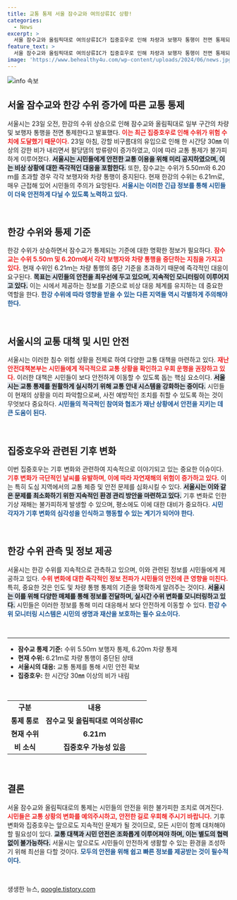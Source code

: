 ```yaml
---
title: 교통 통제 서울 잠수교와 여의상류IC 상황!
categories:
  - News
excerpt: >
  서울 잠수교와 올림픽대로 여의상류IC가 집중호우로 인해 차량과 보행자 통행이 전면 통제되었습니다. 한강 수위 상승과 함께 안전을 위해 미리 우회를 권장합니다!
feature_text: >
  서울 잠수교와 올림픽대로 여의상류IC가 집중호우로 인해 차량과 보행자 통행이 전면 통제되었습니다. 한강 수위 상승과 함께 안전을 위해 미리 우회를 권장합니다!
image: 'https://www.behealthy4u.com/wp-content/uploads/2024/06/news.jpg'
---
```


<p><img src="https://www.behealthy4u.com/wp-content/uploads/2024/06/news.jpg" alt="info 속보" /></p>

<h2 data-ke-size="size26">서울 잠수교와 한강 수위 증가에 따른 교통 통제</h2>

<p data-ke-size="size16">서울시는 23일 오전, 한강의 수위 상승으로 인해 잠수교와 올림픽대로 일부 구간의 차량 및 보행자 통행을 전면 통제한다고 발표했다. <b><span style="color: #ee2323;">이는 최근 집중호우로 인해 수위가 위험 수치에 도달했기 때문이다.</span></b> 23일 아침, 강할 비구름대의 유입으로 인해 한 시간당 30㎜ 이상의 강한 비가 내리면서 팔당댐의 방류량이 증가하였고, 이에 따라 교통 통제가 불가피하게 이루어졌다. <b><span style="background-color: #21538527;">서울시는 시민들에게 안전한 교통 이용을 위해 미리 공지하였으며, 이는 비상 상황에 대한 즉각적인 대응을 포함한다.</span></b> 또한, 잠수교는 수위가 5.50ｍ와 6.20ｍ를 초과할 경우 각각 보행자와 차량 통행이 중지된다. 현재 한강의 수위는 6.21ｍ로, 매우 근접해 있어 시민들의 주의가 요망된다. <b><span style="color: #1a5490;">서울시는 이러한 긴급 정보를 통해 시민들이 더욱 안전하게 다닐 수 있도록 노력하고 있다.</span></b></p>

<p data-ke-size="size16">&nbsp;</p>

<h2 data-ke-size="size26">한강 수위와 통제 기준</h2>

<p data-ke-size="size16">한강 수위가 상승하면서 잠수교가 통제되는 기준에 대한 명확한 정보가 필요하다. <b><span style="color: #ee2323;">잠수교는 수위 5.50ｍ 및 6.20ｍ에서 각각 보행자와 차량 통행을 중단하는 지침을 가지고 있다.</span></b> 현재 수위인 6.21ｍ는 차량 통행의 중단 기준을 초과하기 때문에 즉각적인 대응이 요구된다. <b><span style="background-color: #21538527;">목표는 시민들의 안전을 최우선에 두고 있으며, 지속적인 모니터링이 이루어지고 있다.</span></b> 이는 시에서 제공하는 정보를 기준으로 비상 대응 체계를 유지하는 데 중요한 역할을 한다. <b><span style="color: #1a5490;">한강 수위에 따라 영향을 받을 수 있는 다른 지역들 역시 각별하게 주의해야 한다.</span></b></p>

<p data-ke-size="size16">&nbsp;</p>

<h2 data-ke-size="size26">서울시의 교통 대책 및 시민 안전</h2>

<p data-ke-size="size16">서울시는 이러한 침수 위험 상황을 전제로 하여 다양한 교통 대책을 마련하고 있다. <b><span style="color: #ee2323;">재난안전대책본부는 시민들에게 적극적으로 교통 상황을 확인하고 우회 운행을 권장하고 있다.</span></b> 이러한 대책은 시민들이 보다 안전하게 이동할 수 있도록 돕는 핵심 요소이다. <b><span style="background-color: #21538527;">서울시는 교통 통제를 원활하게 실시하기 위해 교통 안내 시스템을 강화하는 중이다.</span></b> 시민들이 현재의 상황을 미리 파악함으로써, 사전 예방적인 조치를 취할 수 있도록 하는 것이 무엇보다 중요하다. <b><span style="color: #1a5490;">시민들의 적극적인 참여와 협조가 재난 상황에서 안전을 지키는 데 큰 도움이 된다.</span></b></p>

<p data-ke-size="size16">&nbsp;</p>

<h2 data-ke-size="size26">집중호우와 관련된 기후 변화</h2>

<p data-ke-size="size16">이번 집중호우는 기후 변화와 관련하여 지속적으로 이야기되고 있는 중요한 이슈이다. <b><span style="color: #ee2323;">기후 변화가 극단적인 날씨를 유발하며, 이에 따라 자연재해의 위험이 증가하고 있다.</span></b> 이는 특히 도심 지역에서의 교통 체증 및 안전 문제를 심화시킬 수 있다. <b><span style="background-color: #21538527;">서울시는 이와 같은 문제를 최소화하기 위한 지속적인 환경 관리 방안을 마련하고 있다.</span></b> 기후 변화로 인한 기상 재해는 불가피하게 발생할 수 있으며, 평소에도 이에 대한 대비가 중요하다. <b><span style="color: #1a5490;">시민 각자가 기후 변화의 심각성을 인식하고 행동할 수 있는 계기가 되어야 한다.</span></b></p>

<p data-ke-size="size16">&nbsp;</p>

<h2 data-ke-size="size26">한강 수위 관측 및 정보 제공</h2>

<p data-ke-size="size16">서울시는 한강 수위를 지속적으로 관측하고 있으며, 이와 관련된 정보를 시민들에게 제공하고 있다. <b><span style="color: #ee2323;">수위 변화에 대한 즉각적인 정보 전파가 시민들의 안전에 큰 영향을 미친다.</span></b> 특히, 중요한 것은 인도 및 차량 통행 통제의 기준을 명확하게 알려주는 것이다. <b><span style="background-color: #21538527;">서울시는 이를 위해 다양한 매체를 통해 정보를 전달하며, 실시간 수위 변화를 모니터링하고 있다.</span></b> 시민들은 이러한 정보를 통해 미리 대응해서 보다 안전하게 이동할 수 있다. <b><span style="color: #1a5490;">한강 수위 모니터링 시스템은 시민의 생명과 재산을 보호하는 필수 요소이다.</span></b></p>

<p data-ke-size="size16">&nbsp;</p>

<hr />

<ul>
  <li><b>잠수교 통제 기준:</b> 수위 5.50ｍ 보행자 통제, 6.20ｍ 차량 통제</li>
  <li><b>현재 수위:</b> 6.21ｍ로 차량 통행이 중단된 상태</li>
  <li><b>서울시의 대응:</b> 교통 통제를 통해 시민 안전 확보</li>
  <li><b>집중호우:</b> 한 시간당 30㎜ 이상의 비가 내림</li>

</ul>

<p data-ke-size="size16">&nbsp;</p>

<table style="width: 100%; border-collapse: collapse;">
  <tr>
    <td style="text-align: center; height: 17px;"><b>구분</b></td>
    <td style="text-align: center; height: 17px;"><b>내용</b></td>
  </tr>
  <tr>
    <td style="text-align: center; height: 17px;"><b>통제 통로</b></td>
    <td style="text-align: center; height: 17px;"><b>잠수교 및 올림픽대로 여의상류IC</b></td>
  </tr>
  <tr>
    <td style="text-align: center; height: 17px;"><b>현재 수위</b></td>
    <td style="text-align: center; height: 17px;"><b>6.21ｍ</b></td>
  </tr>
  <tr>
    <td style="text-align: center; height: 17px;"><b>비 소식</b></td>
    <td style="text-align: center; height: 17px;"><b>집중호우 가능성 있음</b></td>
  </tr>
</table>

<p data-ke-size="size16">&nbsp;</p>

<h2 data-ke-size="size26">결론</h2>

<p data-ke-size="size16">서울 잠수교와 올림픽대로의 통제는 시민들의 안전을 위한 불가피한 조치로 여겨진다. <b><span style="color: #ee2323;">시민들은 교통 상황의 변화를 예의주시하고, 안전한 길로 우회해 주시기 바랍니다.</span></b> 기후 변화와 집중호우는 앞으로도 지속적인 문제가 될 것이므로, 모든 시민이 함께 대처해야 할 필요성이 있다. <b><span style="background-color: #21538527;">교통 대책과 시민 안전은 조화롭게 이루어져야 하며, 이는 별도의 협력 없이 불가능하다.</span></b> 서울시는 앞으로도 시민들이 안전하게 생활할 수 있는 환경을 조성하기 위해 최선을 다할 것이다. <b><span style="color: #1a5490;">모두의 안전을 위해 쉽고 빠른 정보를 제공받는 것이 필수적이다.</span></b></p>

<p data-ke-size="size16">&nbsp;</p>
생생한 뉴스, <a href="https://qoogle.tistory.com" rel="dofollow">qoogle.tistory.com</a>


